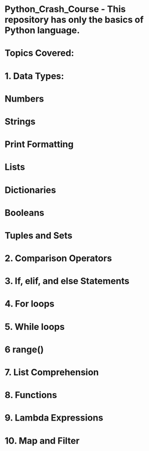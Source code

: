 # ###############################################################################
# Python_Crash_Course - This repository has only the basics of Python language. #
# ###############################################################################
# #################
# Topics Covered: #
# ##################################
#  1. Data Types:                  #
# ##################################
#      Numbers
#      Strings
#      Print Formatting
#      Lists
#      Dictionaries
#      Booleans
#      Tuples and Sets
# ###################################
#  2. Comparison Operators          #
# ###################################
#  3. If, elif, and else Statements #
# ###################################
#  4. For loops                     #
# ###################################
#  5. While loops                   #
# ###################################
#  6  range()                       #
# ###################################
#  7. List Comprehension            #
# ###################################
#  8. Functions                     #
# ###################################
#  9. Lambda Expressions            #
# ###################################
# 10. Map and Filter                #
# ###################################